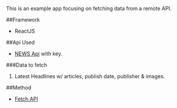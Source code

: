 This is an example app focusing on fetching data from a remote API.

##Framework
- ReactJS

##Api Used
- [NEWS Api](https://newsapi.org/) with key.

###Data to fetch
1. Latest Headlines w/ articles, publish date, publisher & images.


##Method
- [Fetch API]()

